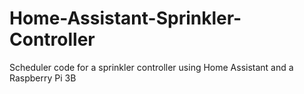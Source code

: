 # Home-Assistant-Sprinkler-Controller
Scheduler code for a sprinkler controller using Home Assistant and a Raspberry Pi 3B
